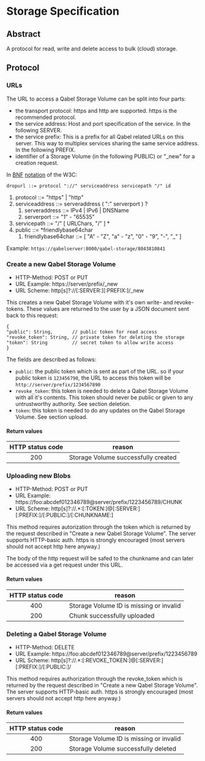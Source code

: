 # Storage Specification

## Abstract

A protocol for read, write and delete access to bulk (cloud) storage.

## Protocol

### URLs

The URL to access a Qabel Storage Volume can be split into four parts:
* the transport protocol: https and http are supported. https is the recommended protocol.
* the service address: Host and port specification of the service. In the following SERVER.
* the service prefix: This is a prefix for all Qabel related URLs on this server. This way to multiplex services sharing the same service address. In the following PREFIX.
* identifier of a Storage Volume (in the following PUBLIC) or "_new" for a creation request.

In [BNF](http://www.w3.org/Addressing/URL/5_BNF.html) [notation](http://www.w3.org/Notation.html) of the W3C:

`dropurl ::= protocol "://" serviceaddress servicepath "/" id`

1. protocol ::= "https" | "http"
2. serviceaddress ::= serveraddress ( ":" serverport ) ?
   1. serveraddress ::= IPv4 | IPv6 | DNSName
   2. serverport ::= "1" - "65535"
3. servicepath ::= "/" [ URLChars, "/" ] *
4. public ::= *friendlybase64char
   1. friendlybase64char ::= [ "A" - "Z", "a" - "z", "0" - "9", "-", "_" ]

Example:
`https://qabelserver:8000/qabel-storage/8043810841`

### Create a new Qabel Storage Volume

* HTTP-Method: POST or PUT
* URL Example: https://server/prefix/_new
* URL Scheme: http[s]?://[:SERVER:][:PREFIX:]/_new

This creates a new Qabel Storage Volume with it's own write- and revoke-tokens. These values are returned to the user by a JSON document sent back to this request:

```
{
"public": String,       // public token for read access
"revoke_token": String, // private token for deleting the storage
"token": String         // secret token to allow write access
}
```
The fields are described as follows:

* ```public```: the public token which is sent as part of the URL. so if your public token is ```123456790```, the URL to access this token will be ```http://server/prefix/1234567890```
* ```revoke_token```: this token is needed to delete a Qabel Storage Volume with all it's contents. This token should never be public or given to any untrustworthy authority. See section deletion.
* ```token```: this token is needed to do any updates on the Qabel Storage Volume. See section upload.

#### Return values

|HTTP status code|reason|
|:----------------:|------|
| 200 | Storage Volume successfully created |


### Uploading new Blobs

* HTTP-Method: POST or PUT
* URL Example: https://foo:abcdef012346789@server/prefix/1223456789/CHUNK
* URL Scheme: http[s]?://.*:[:TOKEN:]@[:SERVER:][:PREFIX:]/[:PUBLIC:]/[:CHUNKNAME:]

This method requires autorization through the token which is returned by the request described in "Create a new Qabel Storage Volume". The server supports HTTP-basic auth. https is strongly encouraged (most servers should not accept http here anyway.)

The body of the http request will be safed to the chunkname and can later be accessed via a get request under this URL.

#### Return values

|HTTP status code|reason|
|:----------------:|------|
| 400 | Storage Volume ID is missing or invalid |
| 200 | Chunk successfully uploaded |


### Deleting a Qabel Storage Volume

* HTTP-Method: DELETE
* URL Example: https://foo:abcdef012346789@server/prefix/1223456789
* URL Scheme: http[s]?://.*:[:REVOKE_TOKEN:]@[:SERVER:][:PREFIX:]/[:PUBLIC:]/

This method requires authorization through the revoke_token which is returned by the request described in "Create a new Qabel Storage Volume". The server supports HTTP-basic auth. https is strongly encouraged (most servers should not accept http here anyway.)

#### Return values

|HTTP status code|reason|
|:----------------:|------|
| 400 | Storage Volume ID is missing or invalid |
| 200 | Storage Volume successfully deleted |

